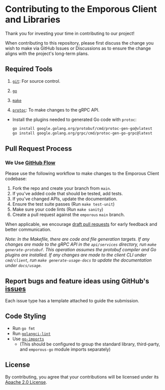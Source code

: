 # Contributing to the Emporous Client and Libraries

Thank you for investing your time in contributing to our project!

When contributing to this repository, please first discuss the change you wish to make via GitHub Issues or Discussions
as to ensure the change aligns with the project's long-term plans.

## Required Tools
1. [`git`](https://help.github.com/articles/set-up-git/): For source control.

2. [`go`](https://golang.org/doc/install)

3. [`make`](https://www.gnu.org/software/make/manual/make.html)

4. [`protoc`](https://github.com/protocolbuffers/protobuf/releases): To make changes to the gRPC API.

- Install the plugins needed to generated Go code with `protoc`:
   ```bash
   go install google.golang.org/protobuf/cmd/protoc-gen-go@vlatest
   go install google.golang.org/grpc/cmd/protoc-gen-go-grpc@latest
   ```

## Pull Request Process

### We Use [GitHub Flow](https://docs.github.com/en/get-started/quickstart/github-flow)

Please use the following workflow to make changes to the Emporous Client codebase:

1. Fork the repo and create your branch from `main`.
2. If you've added code that should be tested, add tests.
3. If you've changed APIs, update the documentation.
4. Ensure the test suite passes (Run `make test-unit`)
5. Make sure your code lints (Run `make sanity`)
6. Create a pull request against the `emporous` `main` branch.


When applicable, we encourage [draft pull requests](https://docs.github.com/en/pull-requests/collaborating-with-pull-requests/proposing-changes-to-your-work-with-pull-requests/changing-the-stage-of-a-pull-request) for early feedback and better communication.

*Note: In the Makefile, there are code and file generation targets. If any changes are made to the gRPC API in the `api/services`
directory, run `make generate-protobuf`. This operation assumes the protobuf compiler and Go plugins are installed. If any changes are made
to the client CLI under `cmd/client`, run `make generate-usage-docs` to update the documentation under `docs/usage`.*

## Report bugs and feature ideas using GitHub's [issues](https://github.com/emporous/emporous-go/issues/new/choose)
Each issue type has a template attached to guide the submission.

## Code Styling

- Run `go fmt`
- Run [`golangci-lint`](https://github.com/golangci/golangci-lint)
- Use [`go-imports`](https://pkg.go.dev/golang.org/x/tools/cmd/goimports)
  - (This should be configured to group the standard library, third-party, and `emporous-go` module imports separately)

## License
By contributing, you agree that your contributions will be licensed under its [Apache 2.0 License](https://choosealicense.com/licenses/apache-2.0/).
